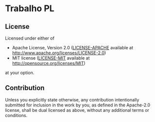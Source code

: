 # Trabalho PL

## License

Licensed under either of

 * Apache License, Version 2.0
   ([LICENSE-APACHE](../LICENSE-APACHE) available at http://www.apache.org/licenses/LICENSE-2.0)
 * MIT license
   ([LICENSE-MIT](../LICENSE-MIT) available at http://opensource.org/licenses/MIT)

at your option.

## Contribution

Unless you explicitly state otherwise, any contribution intentionally submitted
for inclusion in the work by you, as defined in the Apache-2.0 license, shall be
dual licensed as above, without any additional terms or conditions.

